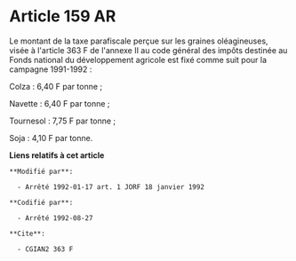 # Article 159 AR

Le montant de la taxe parafiscale perçue sur les graines oléagineuses, visée à l'article 363 F de l'annexe II au code général
des impôts destinée au Fonds national du développement agricole est fixé comme suit pour la campagne 1991-1992 :

Colza : 6,40 F par tonne ;

Navette : 6,40 F par tonne ;

Tournesol : 7,75 F par tonne ;

Soja : 4,10 F par tonne.

**Liens relatifs à cet article**

	**Modifié par**:

	  - Arrêté 1992-01-17 art. 1 JORF 18 janvier 1992

	**Codifié par**:

	  - Arrêté 1992-08-27

	**Cite**:

	  - CGIAN2 363 F
